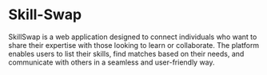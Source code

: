 # Skill-Swap
SkillSwap is a web application designed to connect individuals who want to share their expertise with those looking to learn or collaborate. The platform enables users to list their skills, find matches based on their needs, and communicate with others in a seamless and user-friendly way.
